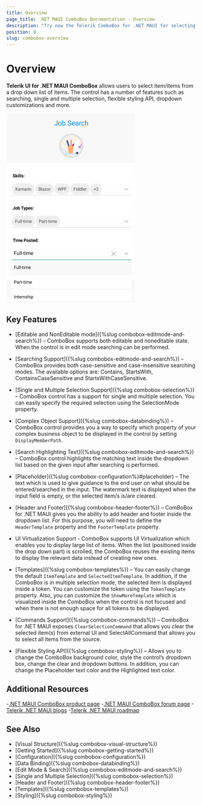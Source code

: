 ```yaml
---
title: Overview
page_title: .NET MAUI ComboBox Documentation - Overview
description: "Try now the Telerik ComboBox for .NET MAUI for selecting an item from a predefined list of items. ComboBox has a number of features, such as searching, single and multiple selection, flexible styling API and more."
position: 0
slug: combobox-overview
---
```


# Overview

**Telerik UI for .NET MAUI ComboBox** allows users to select item/items from a drop down list of items. The control has a number of features such as searching, single and multiple selection, flexible styling API, dropdown customizations and more.  

![ComboBox Overview](images/combobox-overview.png "ComboBox Overview")

## Key Features

* [Editable and NonEditable mode]({%slug combobox-editmode-and-search%}) – ComboBox supports both editable and noneditable state. When the control is in edit mode searching can be performed. 

* [Searching Support]({%slug combobox-editmode-and-search%}) – ComboBox provides both case-sensitive and case-insensitive searching modes. The available options are: Contains, StartsWith, ContainsCaseSensitive and StartsWithCaseSensitive. 

* [Single and Multiple Selection Support]({%slug combobox-selection%}) – ComboBox control has a support for single and multiple selection. You can easily specify the required selection using the SelectionMode property.

* [Complex Object Support]({%slug combobox-databinding%}) – ComboBox control provides you a way to specify which property of your complex business object to be displayed in the control by setting `DisplayMemberPath`.

* [Search Highlighting Text]({%slug combobox-editmode-and-search%}) – ComboBox control highlights the matching text inside the dropdown list based on the given input after searching is performed.

* [Placeholder]({%slug combobox-configuration%}#placeholder) – The text which is used to give guidance to the end user on what should be entered/searched in the input. The watermark text is displayed when the input field is empty, or the selected item/s is/are cleared.

* [Header and Footer]({%slug combobox-header-footer%}) – ComBoBox for .NET MAUI gives you the ability to add header and footer inside the dropdown list. For this purpose, you will need to define the `HeaderTemplate` property and the `FooterTemplate` property. 

* UI Virtualization Support - ComboBox supports UI Virtualization which enables you to display large list of items. When the list (positioned inside the drop down part) is scrolled, the ComboBox reuses the existing items to display the relevant data instead of creating new ones.

* [Templates]({%slug combobox-templates%}) – You can easily change the default `ItemTemplate` and `SelectedItemTemplate`. In addition, if the ComboBox is in multiple selection mode, the selected item is displayed inside a token. You can customize the token using the `TokenTemplate` property. Also, you can customize the `ShowMoreTemplate` which is visualized inside the ComboBox when the control is not focused and when there is not enough space for all tokens to be displayed. 

* [Commands Support]({%slug combobox-commands%}) – ComboBox for .NET MAUI exposes `ClearSelectionCommand` that allows you clear the selected item(s) from external UI and SelectAllCommand that allows you to select all items from the source.

* [Flexible Styling API]({%slug combobox-styling%}) – Allows you to change the ComboBox background color, style the control’s dropdown box, change the clear and dropdown buttons. In addition, you can change the Placeholder text color and the Highlighted text color.

## Additional Resources

-[.NET MAUI ComboBox product page](https://www.telerik.com/maui-ui/checkbox)
-[.NET MAUI ComboBox forum page](https://www.telerik.com/forums/maui?tagId=1937)
-[Telerik .NET MAUI blogs](https://www.telerik.com/blogs/tag/.net-maui)
-[Telerik .NET MAUI roadmap](https://www.telerik.com/support/whats-new/maui-ui/roadmap)

## See Also

- [Visual Structure]({%slug combobox-visual-structure%})
- [Getting Started]({%slug combobox-getting-started%})
- [Configuration]({%slug combobox-configuration%})
- [Data Binding]({%slug combobox-databinding%})
- [Edit Mode & Search]({%slug combobox-editmode-and-search%}) 
- [Single and Multiple Selection]({%slug combobox-selection%})
- [Header and Footer]({%slug combobox-header-footer%})
- [Templates]({%slug combobox-templates%})
- [Styling]({%slug combobox-styling%})
